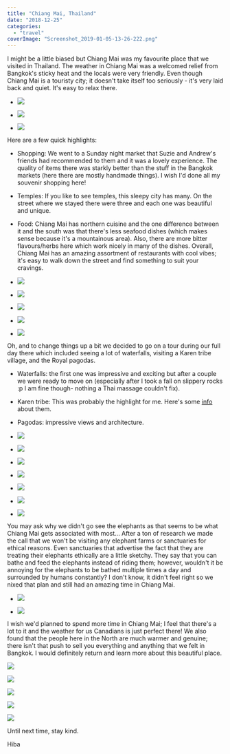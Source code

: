 ```yaml
---
title: "Chiang Mai, Thailand"
date: "2018-12-25"
categories: 
  - "travel"
coverImage: "Screenshot_2019-01-05-13-26-222.png"
---
```


I might be a little biased but Chiang Mai was my favourite place that we visited in Thailand. The weather in Chiang Mai was a welcomed relief from Bangkok's sticky heat and the locals were very friendly. Even though Chiang Mai is a touristy city; it doesn't take itself too seriously - it's very laid back and quiet. It's easy to relax there.

- ![](images/20181223_1242062-1024x768.jpg)
    
- ![](images/20181223_075347-1024x768.jpg)
    
- ![](images/20181223_124906-1024x768.jpg)
    

Here are a few quick highlights:  

- Shopping: We went to a Sunday night market that Suzie and Andrew's friends had recommended to them and it was a lovely experience. The quality of items there was starkly better than the stuff in the Bangkok markets (here there are mostly handmade things). I wish I'd done all my souvenir shopping here!
- Temples: If you like to see temples, this sleepy city has many. On the street where we stayed there were three and each one was beautiful and unique.
- Food: Chiang Mai has northern cuisine and the one difference between it and the south was that there's less seafood dishes (which makes sense because it's a mountainous area). Also, there are more bitter flavours/herbs here which work nicely in many of the dishes. Overall, Chiang Mai has an amazing assortment of restaurants with cool vibes; it's easy to walk down the street and find something to suit your cravings.

- ![](images/20181223_144416-1024x768.jpg)
    
- ![](images/20181223_1923232-1024x768.jpg)
    
- ![](images/20181224_1122482-1024x764.jpg)
    
- ![](images/Screenshot_2019-01-05-13-25-562-1024x737.png)
    
- ![](images/IMG_20190105_134826-1024x1024.jpg)
    

Oh, and to change things up a bit we decided to go on a tour during our full day there which included seeing a lot of waterfalls, visiting a Karen tribe village, and the Royal pagodas.

- Waterfalls: the first one was impressive and exciting but after a couple we were ready to move on (especially after I took a fall on slippery rocks :p I am fine though- nothing a Thai massage couldn't fix).
- Karen tribe: This was probably the highlight for me. Here's some [info](https://www.green-trails.com/ethnic-minorities-in-northern-thailand/karen-hill-tribe/) about them.  
    
- Pagodas: impressive views and architecture.

- ![](images/20181223_114438-1024x738.jpg)
    
- ![](images/20181223_115337-1024x768.jpg)
    
- ![](images/20181223_115819-1024x768.jpg)
    
- ![](images/20181223_1101300-1024x768.jpg)
    
- ![](images/20181223_150801-1024x768.jpg)
    
- ![](images/20181223_151754-1-846x1024.jpg)
    
- ![](images/20181223_1159312-1024x768.jpg)
    

You may ask why we didn't go see the elephants as that seems to be what Chiang Mai gets associated with most... After a ton of research we made the call that we won't be visiting any elephant farms or sanctuaries for ethical reasons. Even sanctuaries that advertise the fact that they are treating their elephants ethically are a little sketchy. They say that you can bathe and feed the elephants instead of riding them; however, wouldn't it be annoying for the elephants to be bathed multiple times a day and surrounded by humans constantly? I don't know, it didn't feel right so we nixed that plan and still had an amazing time in Chiang Mai.

- ![](images/20181223_152045-1024x768.jpg)
    
- ![](images/IMG_20190105_133454-1024x1024.jpg)
    

I wish we'd planned to spend more time in Chiang Mai; I feel that there's a lot to it and the weather for us Canadians is just perfect there! We also found that the people here in the North are much warmer and genuine; there isn't that push to sell you everything and anything that we felt in Bangkok. I would definitely return and learn more about this beautiful place.

![](images/20181223_1525352-768x1024.jpg)

![](images/20181224_122045-1024x768.jpg)

![](images/Screenshot_2019-01-05-13-25-502-1024x825.png)

![](images/Screenshot_2019-01-05-13-26-052-1024x825.png)

![](images/Screenshot_2019-01-05-13-26-172-965x1024.png)

Until next time, stay kind.

Hiba
